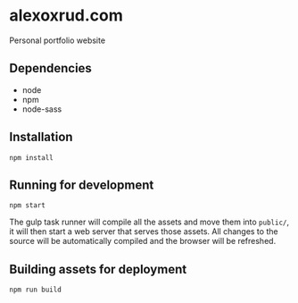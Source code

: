 # alexoxrud.com
Personal portfolio website

## Dependencies
- node
- npm
- node-sass

## Installation
`npm install`

## Running for development
`npm start`

The gulp task runner will compile all the assets and move them into `public/`, it will then start a web server that serves those assets. 
All changes to the source will be automatically compiled and the browser will be refreshed.

## Building assets for deployment
`npm run build`
